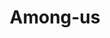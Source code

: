 ---
title: Among-us
description: Kolorowanki Among-us
canonical: /gry/among-us
tags:
- gry
- among-us
---